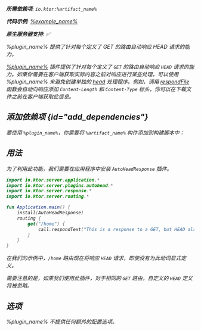 [//]: # (title: AutoHeadResponse)

<var name="plugin_name" value="AutoHeadResponse"/>
<var name="artifact_name" value="ktor-server-auto-head-response"/>
<primary-label ref="server-plugin"/>

<tldr>
<p>
<b>所需依赖项</b>: <code>io.ktor:%artifact_name%</code>
</p>
<var name="example_name" value="autohead"/>
<p>
    <b>代码示例</b>:
    <a href="https://github.com/ktorio/ktor-documentation/tree/%ktor_version%/codeSnippets/snippets/%example_name%">
        %example_name%
    </a>
</p>
<p>
    <b><Links href="/ktor/server-native" summary="Ktor 支持 Kotlin/Native，允许你在没有额外运行时或虚拟机的情况下运行服务器。">原生服务器</Links>支持</b>: ✅
</p>
</tldr>

<link-summary>
%plugin_name% 提供了针对每个定义了 GET 的路由自动响应 HEAD 请求的能力。
</link-summary>

[%plugin_name%](https://api.ktor.io/ktor-server/ktor-server-plugins/ktor-server-auto-head-response/io.ktor.server.plugins.autohead/-auto-head-response.html) 插件提供了针对每个定义了 `GET` 的路由自动响应 `HEAD` 请求的能力。如果你需要在客户端获取实际内容之前对响应进行某些处理，可以使用 %plugin_name% 来避免创建单独的 [head](server-routing.md#define_route) 处理程序。例如，调用 [respondFile](server-responses.md#file) 函数会自动向响应添加 `Content-Length` 和 `Content-Type` 标头，你可以在下载文件之前在客户端获取此信息。

## 添加依赖项 {id="add_dependencies"}

<p>
    要使用 <code>%plugin_name%</code>，你需要将 <code>%artifact_name%</code> 构件添加到构建脚本中：
</p>
<Tabs group="languages">
    <TabItem title="Gradle (Kotlin)" group-key="kotlin">
        <code-block lang="Kotlin" code="            implementation(&quot;io.ktor:%artifact_name%:$ktor_version&quot;)"/>
    </TabItem>
    <TabItem title="Gradle (Groovy)" group-key="groovy">
        <code-block lang="Groovy" code="            implementation &quot;io.ktor:%artifact_name%:$ktor_version&quot;"/>
    </TabItem>
    <TabItem title="Maven" group-key="maven">
        <code-block lang="XML" code="            &lt;dependency&gt;&#10;                &lt;groupId&gt;io.ktor&lt;/groupId&gt;&#10;                &lt;artifactId&gt;%artifact_name%-jvm&lt;/artifactId&gt;&#10;                &lt;version&gt;${ktor_version}&lt;/version&gt;&#10;            &lt;/dependency&gt;"/>
    </TabItem>
</Tabs>

## 用法
为了利用此功能，我们需要在应用程序中安装 `AutoHeadResponse` 插件。

```kotlin
import io.ktor.server.application.*
import io.ktor.server.plugins.autohead.*
import io.ktor.server.response.*
import io.ktor.server.routing.*

fun Application.main() {
    install(AutoHeadResponse)
    routing {
        get("/home") {
            call.respondText("This is a response to a GET, but HEAD also works")
        }
    }
}
```

在我们的示例中，`/home` 路由现在将响应 `HEAD` 请求，即使没有为此动词显式定义。

需要注意的是，如果我们使用此插件，对于相同的 `GET` 路由，自定义的 `HEAD` 定义将被忽略。

## 选项
%plugin_name% 不提供任何额外的配置选项。